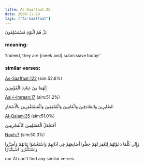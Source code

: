 ```yaml
---
title: As-Saaffaat:26
date: 2009-11-20
tags: ["As-Saaffaat"]
---
```

بَلْ هُمُ الْيَوْمَ مُسْتَسْلِمُونَ
### meaning: 
‘Indeed, they are [meek and] submissive today!’
### similar verses: 

[As-Saaffaat:122](/37/122) (sim:52.8%)

إِنَّهُمَا مِنْ عِبَادِنَا الْمُؤْمِنِينَ

[Aal-i-Imraan:17](/3/17) (sim:51.2%)

الصَّابِرِينَ وَالصَّادِقِينَ وَالْقَانِتِينَ وَالْمُنْفِقِينَ وَالْمُسْتَغْفِرِينَ بِالْأَسْحَارِ

[Al-Qalam:35](/68/35) (sim:51.0%)

أَفَنَجْعَلُ الْمُسْلِمِينَ كَالْمُجْرِمِينَ

[Nooh:7](/71/7) (sim:50.3%)

وَإِنِّي كُلَّمَا دَعَوْتُهُمْ لِتَغْفِرَ لَهُمْ جَعَلُوا أَصَابِعَهُمْ فِي آذَانِهِمْ وَاسْتَغْشَوْا ثِيَابَهُمْ وَأَصَرُّوا وَاسْتَكْبَرُوا اسْتِكْبَارًا

our AI can't find any similar verses
